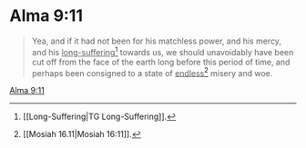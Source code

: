 # Alma 9:11

> Yea, and if it had not been for his matchless power, and his mercy, and his <u>long-suffering</u>[^a] towards us, we should unavoidably have been cut off from the face of the earth long before this period of time, and perhaps been consigned to a state of <u>endless</u>[^b] misery and woe.

[Alma 9:11](https://www.churchofjesuschrist.org/study/scriptures/bofm/alma/9?lang=eng&id=p11#p11)


[^a]: [[Long-Suffering|TG Long-Suffering]].  
[^b]: [[Mosiah 16.11|Mosiah 16:11]].  
